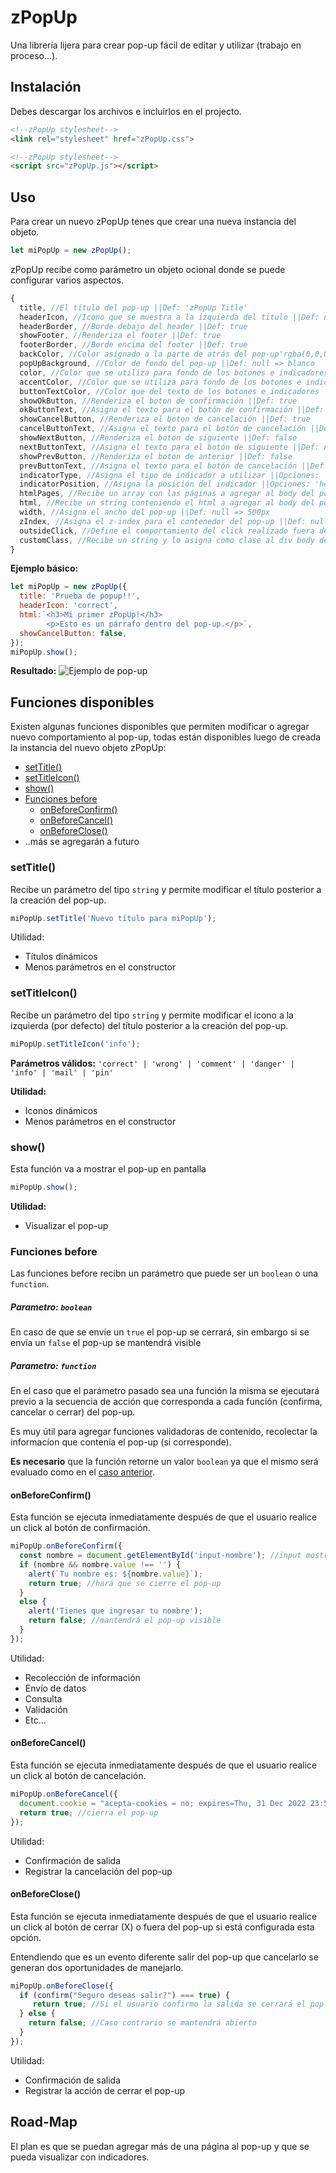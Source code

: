 # zPopUp

Una librería lijera para crear pop-up fácil de editar y utilizar (trabajo en proceso...).

## Instalación

Debes descargar los archivos e incluirlos en el projecto.

``` html
<!--zPopUp stylesheet-->
<link rel="stylesheet" href="zPopUp.css">
```

``` html
<!--zPopUp stylesheet-->
<script src="zPopUp.js"></script>
```

## Uso

Para crear un nuevo zPopUp tenes que crear una nueva instancia del objeto.

``` javascript
let miPopUp = new zPopUp();
```

zPopUp recibe como parámetro un objeto ocional donde se puede configurar varios aspectos.

``` javascript
{
  title, //El título del pop-up ||Def: 'zPopUp Title'
  headerIcon, //Icono que se muestra a la izquierda del título ||Def: null
  headerBorder, //Borde debajo del header ||Def: true
  showFooter, //Renderiza el footer ||Def: true
  footerBorder, //Borde encima del footer ||Def: true
  backColor, //Color asignado a la parte de atrás del pop-up'rgba(0,0,0,.4)'
  popUpBackground, //Color de fondo del pop-up ||Def: null => blanco
  color, //Color que se utiliza para fondo de los botones e indicadores ||Def: null => #a88fcf
  accentColor, //Color que se utiliza para fondo de los botones e indicadores activos ||Def: null => #792d83
  buttonTextColor, //Color que del texto de los botones e indicadores ||Def: null => blanco
  showOkButton, //Renderiza el boton de confirmación ||Def: true
  okButtonText, //Asigna el texto para el botón de confirmación ||Def: null => 'OK'
  showCancelButton, //Renderiza el boton de cancelación ||Def: true
  cancelButtonText, //Asigna el texto para el botón de cancelación ||Def: null => 'CANCEL'
  showNextButton, //Renderiza el boton de siguiente ||Def: false
  nextButtonText, //Asigna el texto para el botón de siguiente ||Def: null => '>'
  showPrevButton, //Renderiza el boton de anterior ||Def: false
  prevButtonText, //Asigna el texto para el botón de cancelación ||Def: null => '<'
  indicatorType, //Asigna el tipo de indicador a utilizar ||Opciones: 'none'* | 'dot' | 'dash' | 'number'
  indicatorPosition, //Asigna la posición del indicador ||Opciones: 'header'* | 'footer'
  htmlPages, //Recibe un array con las páginas a agregar al body del pop-up ||Def: []
  html, //Recibe un string conteniendo el html a agregar al body del pop-up ||Def: ''
  width, //Asigna el ancho del pop-up ||Def: null => 500px
  zIndex, //Asigna el z-index para el contenedor del pop-up ||Def: null => '999999'
  outsideClick, //Define el comportamiento del click realizado fuera del área del pop-up ||Opciones: 'exit'* | 'none'
  customClass, //Recibe un string y lo asigna como clase al div body del pop-up ||Def: ''
}
```

**Ejemplo básico:**

``` javascript
let miPopUp = new zPopUp({
  title: 'Prueba de popup!!',
  headerIcon: 'correct',
  html:`<h3>Mi primer zPopUp!</h3>
        <p>Esto es un párrafo dentro del pop-up.</p>`,
  showCancelButton: false,
});
miPopUp.show();
```
**Resultado:**
![Ejemplo de pop-up](/assets/doc/pp-demo1.png)

## Funciones disponibles

Existen algunas funciones disponibles que permiten modificar o agregar nuevo comportamiento al pop-up, 
todas están disponibles luego de creada la instancia del nuevo objeto zPopUp:
* [setTitle()](#settitle)
* [setTitleIcon()](#settitleicon)
* [show()](#show)
* [Funciones before](#funciones-before)
  * [onBeforeConfirm()](#onbeforeconfirm)
  * [onBeforeCancel()](#onbeforecancel)
  * [onBeforeClose()](#onbeforeclose)
* ..más se agregarán a futuro

### setTitle()

Recibe un parámetro del tipo `string` y permite modificar el título posterior a la creación del pop-up.
``` javascript
miPopUp.setTitle('Nuevo título para miPopUp');
```
Utilidad:
* Títulos dinámicos
* Menos parámetros en el constructor

### setTitleIcon()

Recibe un parámetro del tipo `string` y permite modificar el icono a la izquierda (por defecto) del título posterior a la creación del pop-up.
``` javascript
miPopUp.setTitleIcon('info');
```
**Parámetros válidos:** `'correct' | 'wrong' | 'comment' | 'danger' | 'info' | 'mail' | 'pin'`

**Utilidad:**
* Iconos dinámicos
* Menos parámetros en el constructor


### show()

Esta función va a mostrar el pop-up en pantalla
``` javascript
miPopUp.show();
```
**Utilidad:**
* Visualizar el pop-up


### Funciones before

Las funciones before recibn un parámetro que puede ser un `boolean` o una `function`.

##### Parametro: `boolean`

En caso de que se envíe un `true` el pop-up se cerrará, sin embargo si se envía un `false` el pop-up se mantendrá visible

##### Parametro: `function`

En el caso que el parámetro pasado sea una función la misma se ejecutará previo a la secuencia de acción 
que corresponda a cada función (confirma, cancelar o cerrar) del pop-up.

Es muy útil para agregar funciones validadoras de contenido, recolectar la informacíon que contenía el pop-up (si corresponde).

**Es necesario** que la función retorne un valor `boolean` ya que el mismo será evaluado como en el [caso anterior](#parametro-boolean).

#### onBeforeConfirm()

Esta función se ejecuta inmediatamente después de que el usuario realice un click al botón de confirmación.
``` javascript
miPopUp.onBeforeConfirm({
  const nombre = document.getElementById('input-nombre'); //input mostrado en el pop-up para que el usuario complete con su nombre
  if (nombre && nombre.value !== '') {
    alert(`Tu nombre es: ${nombre.value}`);
    return true; //hará que se cierre el pop-up
  }
  else {
    alert('Tienes que ingresar tu nombre');
    return false; //mantendrá el pop-up visible
  }
});
```
Utilidad:
* Recolección de información
* Envío de datos
* Consulta
* Validación
* Etc...



#### onBeforeCancel()

Esta función se ejecuta inmediatamente después de que el usuario realice un click al botón de cancelación.
``` javascript
miPopUp.onBeforeCancel({
  document.cookie = "acepta-cookies = no; expires=Thu, 31 Dec 2022 23:59:59 UTC"; //registra la cancelación del pop-up
  return true; //cierra el pop-up
});
```
Utilidad:
* Confirmación de salida
* Registrar la cancelación del pop-up

#### onBeforeClose()

Esta función se ejecuta inmediatamente después de que el usuario realice un click al botón de cerrar (X) o fuera del pop-up si está configurada esta opción.

Entendiendo que es un evento diferente salir del pop-up que cancelarlo se generan dos oportunidades de manejarlo.
``` javascript
miPopUp.onBeforeClose({
  if (confirm("Seguro deseas salir?") === true) {
     return true; //Si el usuario confirmo la salida se cerrará el pop-up
  } else {
    return false; //Caso contrario se mantendrá abierto
  }
});
```
Utilidad:
* Confirmación de salida
* Registrar la acción de cerrar el pop-up

## Road-Map

El plan es que se puedan agregar más de una página al pop-up y que se pueda visualizar con indicadores.
